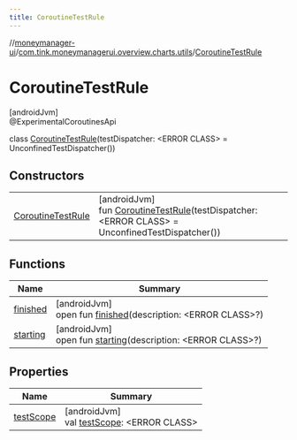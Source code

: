 ```yaml
---
title: CoroutineTestRule
---
```

//[moneymanager-ui](../../../index.html)/[com.tink.moneymanagerui.overview.charts.utils](../index.html)/[CoroutineTestRule](index.html)



# CoroutineTestRule



[androidJvm]\
@ExperimentalCoroutinesApi



class [CoroutineTestRule](index.html)(testDispatcher: &lt;ERROR CLASS&gt; = UnconfinedTestDispatcher())



## Constructors


| | |
|---|---|
| [CoroutineTestRule](-coroutine-test-rule.html) | [androidJvm]<br>fun [CoroutineTestRule](-coroutine-test-rule.html)(testDispatcher: &lt;ERROR CLASS&gt; = UnconfinedTestDispatcher()) |


## Functions


| Name | Summary |
|---|---|
| [finished](finished.html) | [androidJvm]<br>open fun [finished](finished.html)(description: &lt;ERROR CLASS&gt;?) |
| [starting](starting.html) | [androidJvm]<br>open fun [starting](starting.html)(description: &lt;ERROR CLASS&gt;?) |


## Properties


| Name | Summary |
|---|---|
| [testScope](test-scope.html) | [androidJvm]<br>val [testScope](test-scope.html): &lt;ERROR CLASS&gt; |

